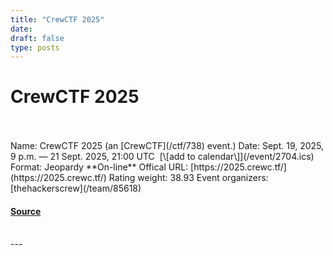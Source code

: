 ```yaml
---
title: "CrewCTF 2025"
date: 
draft: false
type: posts
---
```

# CrewCTF 2025

<br/>

<br/>
Name: CrewCTF 2025 (an [CrewCTF](/ctf/738) event.)  
Date: Sept. 19, 2025, 9 p.m. — 21 Sept. 2025, 21:00 UTC  [\[add to calendar\]](/event/2704.ics)  
Format: Jeopardy  
**On-line**  
Offical URL: [https://2025.crewc.tf/](https://2025.crewc.tf/)  
Rating weight: 38.93  
Event organizers: [thehackerscrew](/team/85618)

#### [Source](https://ctftime.org/event/2704)

<br/>
---
